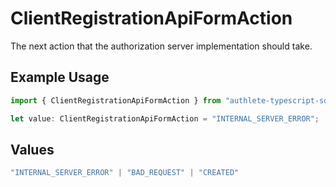 # ClientRegistrationApiFormAction

The next action that the authorization server implementation should take.


## Example Usage

```typescript
import { ClientRegistrationApiFormAction } from "authlete-typescript-sdk/models/operations";

let value: ClientRegistrationApiFormAction = "INTERNAL_SERVER_ERROR";
```

## Values

```typescript
"INTERNAL_SERVER_ERROR" | "BAD_REQUEST" | "CREATED"
```